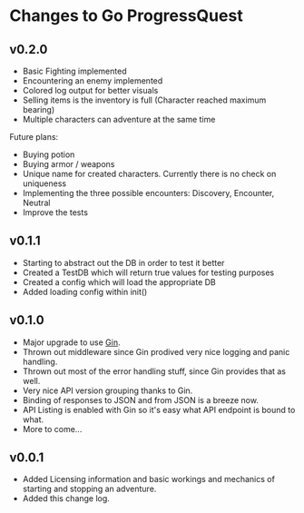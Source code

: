 Changes to Go ProgressQuest
===========================

v0.2.0
------

* Basic Fighting implemented
* Encountering an enemy implemented
* Colored log output for better visuals
* Selling items is the inventory is full (Character reached maximum bearing)
* Multiple characters can adventure at the same time

Future plans:
* Buying potion
* Buying armor / weapons
* Unique name for created characters. Currently there is no check on uniqueness
* Implementing the three possible encounters: Discovery, Encounter, Neutral
* Improve the tests


v0.1.1
------

* Starting to abstract out the DB in order to test it better
* Created a TestDB which will return true values for testing purposes
* Created a config which will load the appropriate DB
* Added loading config within init()


v0.1.0
------

* Major upgrade to use [Gin](https://github.com/gin-gonic/gin).
* Thrown out middleware since Gin prodived very nice logging and panic handling.
* Thrown out most of the error handling stuff, since Gin provides that as well.
* Very nice API version grouping thanks to Gin.
* Binding of responses to JSON and from JSON is a breeze now.
* API Listing is enabled with Gin so it's easy what API endpoint is bound to what.
* More to come...


v0.0.1
------

 * Added Licensing information and basic workings and mechanics of starting and stopping an adventure.
 * Added this change log.
